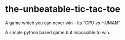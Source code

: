 # the-unbeatable-tic-tac-toe
A game which you can never win - Its "CPU vs HUMAN"

A simple python based game but impossible to win. 
